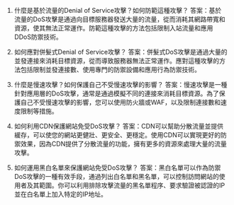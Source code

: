 

1. 什麼是基於流量的Denial of Service攻擊？如何防範這種攻擊？
答案：基於流量的DoS攻擊是通過向目標服務器發送大量的流量，從而消耗其網路帶寬和資源，使其無法正常運作。防範這種攻擊的方法包括限制入站流量和應用DDoS防禦技術。

2. 如何應對併髮式Denial of Service攻擊？
答案：併髮式DoS攻擊是通過大量的並發連接來消耗目標資源，從而導致服務器無法正常運作。應對這種攻擊的方法包括限制並發連接數、使用專門的防禦設備和應用行為防禦技術。

3. 什麼是慢速攻擊？如何保護自己不受慢速攻擊的影響？
答案：慢速攻擊是一種針對應用層的DoS攻擊，通常是通過模擬不同的連接來消耗目標資源。為了保護自己不受慢速攻擊的影響，您可以使用防火牆或WAF，以及限制連接數和速度限制等措施。

4. 如何利用CDN保護網站免受DoS攻擊？
答案：CDN可以幫助分散流量並提供緩存，可以使您的網站更健壯、更安全、更穩定。使用CDN可以實現更好的防禦效果，因為CDN提供了分散流量的功能，擁有更多的資源來處理大量的流量攻擊。

5. 如何運用黑白名單來保護網站免受DoS攻擊？
答案：黑白名單可以作為防禦DoS攻擊的一種有效手段，通過列出白名單和黑名單，可以控制訪問網站的使用者及其範圍。你可以利用排除攻擊流量的黑名單程序、要求驗證被認證的IP並在白名單上加入特定的IP地址。